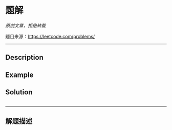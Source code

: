 # 题解

*原创文章，拒绝转载*

题目来源：https://leetcode.com/problems/

------

## Description

## Example

## Solution
```c

```

------

## 解题描述

